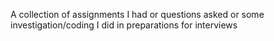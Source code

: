 A collection of assignments I had or questions asked or some investigation/coding I did in preparations for interviews
